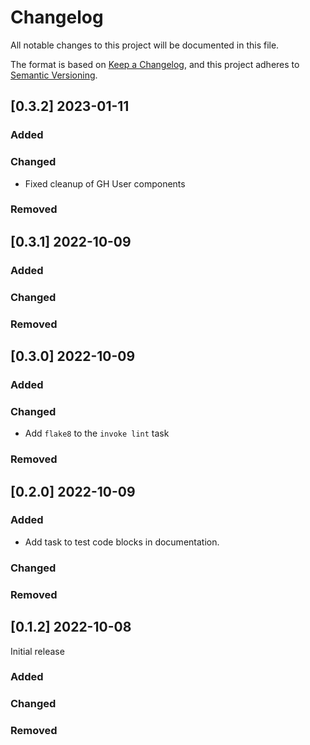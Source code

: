 # Changelog

All notable changes to this project will be documented in this file.

The format is based on [Keep a Changelog](https://keepachangelog.com/en/1.0.0/),
and this project adheres to [Semantic Versioning](https://semver.org/spec/v2.0.0.html).

## [0.3.2] 2023-01-11

### Added

### Changed

- Fixed cleanup of GH User components

### Removed


## [0.3.1] 2022-10-09

### Added

### Changed

### Removed


## [0.3.0] 2022-10-09

### Added

### Changed

* Add `flake8`  to the `invoke lint` task

### Removed


## [0.2.0] 2022-10-09

### Added

* Add task to test code blocks in documentation.

### Changed

### Removed


## [0.1.2] 2022-10-08

Initial release

### Added

### Changed

### Removed
